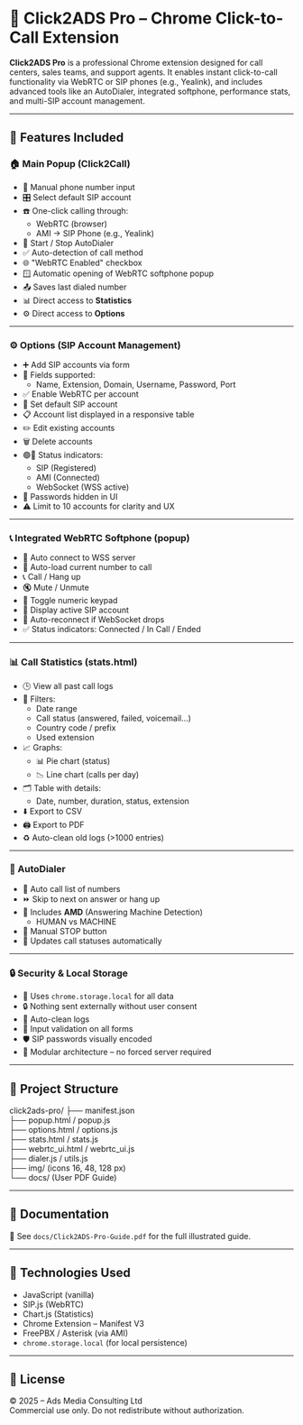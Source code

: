 # 🔔 Click2ADS Pro – Chrome Click-to-Call Extension

**Click2ADS Pro** is a professional Chrome extension designed for call centers, sales teams, and support agents. It enables instant click-to-call functionality via WebRTC or SIP phones (e.g., Yealink), and includes advanced tools like an AutoDialer, integrated softphone, performance stats, and multi-SIP account management.

---

## 🚀 Features Included

### 🏠 Main Popup (Click2Call)
- 📲 Manual phone number input
- 🎛️ Select default SIP account
- ☎️ One-click calling through:
  - WebRTC (browser)
  - AMI → SIP Phone (e.g., Yealink)
- 🔁 Start / Stop AutoDialer
- ✅ Auto-detection of call method
- 🌐 "WebRTC Enabled" checkbox
- 🪟 Automatic opening of WebRTC softphone popup
- 📤 Saves last dialed number
- 📊 Direct access to **Statistics**
- ⚙️ Direct access to **Options**

---

### ⚙️ Options (SIP Account Management)
- ➕ Add SIP accounts via form
- 📝 Fields supported:
  - Name, Extension, Domain, Username, Password, Port
- ✅ Enable WebRTC per account
- 🌟 Set default SIP account
- 📋 Account list displayed in a responsive table
- ✏️ Edit existing accounts
- 🗑️ Delete accounts
- 🟢🔴 Status indicators:
  - SIP (Registered)
  - AMI (Connected)
  - WebSocket (WSS active)
- 🔐 Passwords hidden in UI
- ⚠️ Limit to 10 accounts for clarity and UX

---

### 📞 Integrated WebRTC Softphone (popup)
- 📡 Auto connect to WSS server
- 🧠 Auto-load current number to call
- 📞 Call / Hang up
- 🔇 Mute / Unmute
- 🎹 Toggle numeric keypad
- 🧾 Display active SIP account
- 🔁 Auto-reconnect if WebSocket drops
- ✅ Status indicators: Connected / In Call / Ended

---

### 📊 Call Statistics (stats.html)
- 🕒 View all past call logs
- 🔎 Filters:
  - Date range
  - Call status (answered, failed, voicemail…)
  - Country code / prefix
  - Used extension
- 📈 Graphs:
  - 📊 Pie chart (status)
  - 📉 Line chart (calls per day)
- 🗂️ Table with details:
  - Date, number, duration, status, extension
- ⬇️ Export to CSV
- 🖨️ Export to PDF
- ♻️ Auto-clean old logs (>1000 entries)

---

### 🔁 AutoDialer
- 🎯 Auto call list of numbers
- ⏩ Skip to next on answer or hang up
- 🧠 Includes **AMD** (Answering Machine Detection)
  - HUMAN vs MACHINE
- 🛑 Manual STOP button
- 📝 Updates call statuses automatically

---

### 🔒 Security & Local Storage
- 🔐 Uses `chrome.storage.local` for all data
- 🔒 Nothing sent externally without user consent
- 🧼 Auto-clean logs
- 🧠 Input validation on all forms
- 🛡️ SIP passwords visually encoded
- 🧩 Modular architecture – no forced server required

---

## 📁 Project Structure

click2ads-pro/
├── manifest.json  
├── popup.html / popup.js  
├── options.html / options.js  
├── stats.html / stats.js  
├── webrtc_ui.html / webrtc_ui.js  
├── dialer.js / utils.js  
├── img/ (icons 16, 48, 128 px)  
└── docs/ (User PDF Guide)  

---

## 📄 Documentation

📘 See `docs/Click2ADS-Pro-Guide.pdf` for the full illustrated guide.

---

## 🧠 Technologies Used

- JavaScript (vanilla)
- SIP.js (WebRTC)
- Chart.js (Statistics)
- Chrome Extension – Manifest V3
- FreePBX / Asterisk (via AMI)
- `chrome.storage.local` (for local persistence)

---

## 📜 License

© 2025 – Ads Media Consulting Ltd  
Commercial use only. Do not redistribute without authorization.
